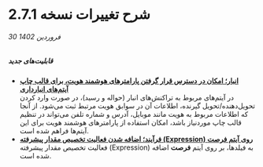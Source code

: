 #  شرح تغییرات نسخه 2.7.1
###### 30 فروردین 1402

##### قابلیت‌های جدید
- [**انبار؛ امکان در دسترس قرار گرفتن پارامترهای هوشمند هویت، برای قالب چاپ آیتم‌های  انبارداری**](https://github.com/1stco/PayamGostarDocs/blob/master/Help/Buy-warehouse-sales/Store/sabthavale-resid/IssueReceiptRemittance_2.7.1.md)<br>
   در آیتم‌های مربوط به تراکنش‌های انبار (حواله و رسید)، در صورت وارد کردن تحویل‌دهنده/تحویل گیرنده، اطلاعات آن در سوابق هویت مرتبط ثبت می‌شود. از آنجا که اطلاعات مربوط به هویت مانند موبایل، آدرس و شماره تلفن می‌تواند در تنظیم قالب چاپ موردنیاز باشد، امکان استفاده از پارامترهای هوشمند هویت برای این آیتم‌ها فراهم شده است.
- [**فرآیند؛ اضافه شدن فعالیت تخصیص مقدار پیشرفته (Expression) روی آیتم فرصت**](https://github.com/1stco/PayamGostarDocs/blob/master/Help/Settings/Personalization-crm/Overview/Process-design/Create-a-work-cycle/Activity/Allocate-the-amount/ValueAssignmentActivity_2.7.1.md)<br>
فعالیت تخصیص مقدار پیشرفته (Expression) به فیلدها، بر روی آیتم **فرصت** اضافه شده است.
